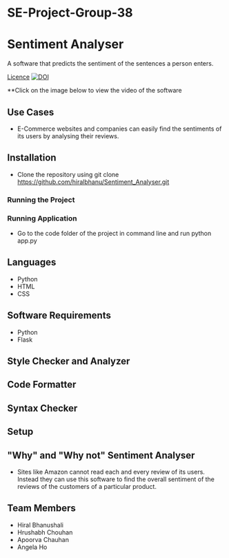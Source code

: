 # SE-Project-Group-38
# Sentiment Analyser
A software that predicts the sentiment of the sentences a person enters.

[Licence](https://img.shields.io/github/license/hiralbhanu/Sentiment_Analyser)
[![DOI](https://zenodo.org/badge/410657637.svg)](https://doi.org/10.5281/zenodo.5542211)


**Click on the image below to view the video of the software


## Use Cases
- E-Commerce websites and companies can easily find the sentiments of its users by analysing their reviews.


## Installation
- Clone the repository using git clone https://github.com/hiralbhanu/Sentiment_Analyser.git


### Running the Project


### Running Application
- Go to the code folder of the project in command line and run python app.py

## Languages
- Python
- HTML
- CSS

## Software Requirements
- Python
- Flask

## Style Checker and Analyzer

## Code Formatter

## Syntax Checker


## Setup




## "Why" and "Why not" Sentiment Analyser
- Sites like Amazon cannot read each and every review of its users. Instead they can use this software to find the overall sentiment of the reviews of the customers of a particular product.

## Team Members
- Hiral Bhanushali
- Hrushabh Chouhan
- Apoorva Chauhan
- Angela Ho
